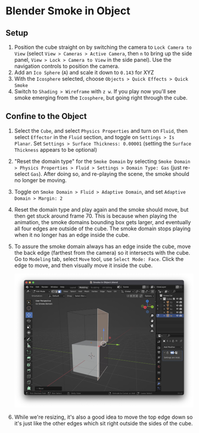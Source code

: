 # Blender Smoke in Object

## Setup

1. Position the cube straight on by switching the camera to `Lock Camera to View` (select `View > Cameras > Active Camera`, then `n` to bring up the side panel, `View > Lock > Camera to View` in the side panel). Use the navigation controls to position the camera.
2. Add an `Ico Sphere` (`A`) and scale it down to `0.143` for XYZ
3. With the `Icosphere` selected, choose `Objects > Quick Effects > Quick Smoke`
4. Switch to `Shading > Wireframe` with `z w`. If you play now you'll see smoke emerging from the `Icosphere`, but going right through the cube.

## Confine to the Object

1. Select the `Cube`, and select `Physics Properties` and turn on `Fluid`, then select `Effector` in the `Fluid` section, and toggle on `Settings > Is Planar`. Set `Settings > Surface Thickness: 0.00001` (setting the `Surface Thickness` appears to be optional)
2. "Reset the domain type" for the `Smoke Domain` by selecting `Smoke Domain > Physics Properties > Fluid > Settings > Domain Type: Gas` (just re-select `Gas`). After doing so, and re-playing the scene, the smoke should no longer be moving.
3. Toggle on `Smoke Domain > Fluid > Adaptive Domain`, and set `Adaptive Domain > Margin: 2`
4. Reset the domain type and play again and the smoke should move, but then get stuck around frame 70. This is because when playing the animation, the smoke domains bounding box gets larger, and eventually all four edges are outside of the cube. The smoke domain stops playing when it no longer has an edge inside the cube.
5. To assure the smoke domain always has an edge inside the cube, move the back edge (farthest from the camera) so it intersects with the cube. Go to `Modeling` tab, select `Move` tool, use `Select Mode: Face`. Click the edge to move, and then visually move it inside the cube.

    ![Move Edge](assets/blender-smoke-in-object-move-edge.png)

6. While we're resizing, it's also a good idea to move the top edge down so it's just like the other edges which sit right outside the sides of the cube.

